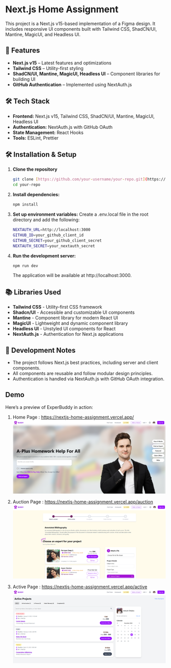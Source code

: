 # Next.js Home Assignment

This project is a Next.js v15-based implementation of a Figma design. It includes responsive UI components built with Tailwind CSS, ShadCN/UI, Mantine, MagicUI, and Headless UI.

## 🚀 Features

- **Next.js v15** – Latest features and optimizations
- **Tailwind CSS** – Utility-first styling
- **ShadCN/UI, Mantine, MagicUI, Headless UI** – Component libraries for building UI
- **GitHub Authentication** – Implemented using NextAuth.js

## 🛠️ Tech Stack

- **Frontend:** Next.js v15, Tailwind CSS, ShadCN/UI, Mantine, MagicUI, Headless UI
- **Authentication:** NextAuth.js with GitHub OAuth
- **State Management:** React Hooks
- **Tools:** ESLint, Prettier

## 🛠️ Installation & Setup

1. **Clone the repository**
   ```bash
   git clone [https://github.com/your-username/your-repo.git](https://github.com/ankushchhabra02/nextjs-home-assignment.git)
   cd your-repo
   ```
2. **Install dependencies:**
   ```bash
   npm install
   ```
3. **Set up environment variables:**
   Create a .env.local file in the root directory and add the following:
   ```bash
   NEXTAUTH_URL=http://localhost:3000
   GITHUB_ID=your_github_client_id
   GITHUB_SECRET=your_github_client_secret
   NEXTAUTH_SECRET=your_nextauth_secret
   ```
4. **Run the development server:**
   ```bash
   npm run dev
   ```
   The application will be available at http://localhost:3000.

## 📚 Libraries Used

- **Tailwind CSS** - Utility-first CSS framework
- **Shadcn/UI** - Accessible and customizable UI components
- **Mantine** - Component library for modern React UI
- **MagicUI** - Lightweight and dynamic component library
- **Headless UI** - Unstyled UI components for React
- **NextAuth.js** - Authentication for Next.js applications

## 🔧 Development Notes

- The project follows Next.js best practices, including server and client components.
- All components are reusable and follow modular design principles.
- Authentication is handled via NextAuth.js with GitHub OAuth integration.

## Demo

Here’s a preview of ExperBuddy in action:

1. Home Page : https://nextjs-home-assignment.vercel.app/
   ![](public/DemoScreenshots/homePage.png)

2. Auction Page : https://nextjs-home-assignment.vercel.app/auction
   ![](public/DemoScreenshots/expertPage.png)

3. Active Page : https://nextjs-home-assignment.vercel.app/active
   ![](public/DemoScreenshots/activePage.png)
